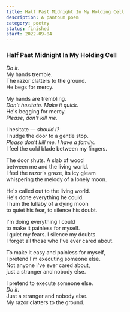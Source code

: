 ```yaml
---
title: Half Past Midnight In My Holding Cell
description: A pantoum poem
category: poetry
status: finished
start: 2022-09-04
---
```

### Half Past Midnight In My Holding Cell

*Do it.*  
My hands tremble.  
The razor clatters to the ground.  
He begs for mercy.  

My hands are trembling.  
*Don't hesitate. Make it quick.*  
He's begging for mercy.  
*Please, don't kill me.*  

I hesitate — *should I?*  
I nudge the door to a gentle stop.  
*Please don't kill me. I have a family.*  
I feel the cold blade between my fingers.  

The door shuts. A slab of wood  
between me and the living world.  
I feel the razor's graze, its icy gleam  
whispering the melody of a lonely moon.  

He's called out to the living world.  
He's done everything he could.  
I hum the lullaby of a dying moon  
to quiet his fear, to silence his doubt.  

I'm doing everything I could  
to make it painless for myself.  
I quiet my fears. I silence my doubts.  
I forget all those who I've ever cared about.  

To make it easy and painless for myself,   
I pretend I'm executing someone else.      
Not anyone I've ever cared about,          
just a stranger and nobody else.           

I pretend to execute someone else.  
*Do it.*  
Just a stranger and nobody else.  
My razor clatters to the ground.  
